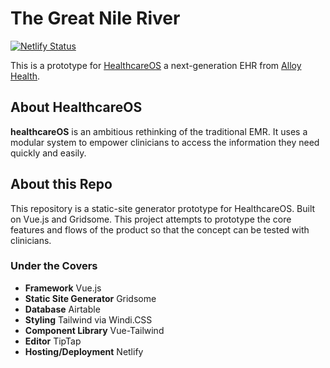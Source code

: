 # The Great Nile River

[![Netlify Status](https://api.netlify.com/api/v1/badges/d01c0f55-1454-4755-a743-94c035bc2fe3/deploy-status)](https://app.netlify.com/sites/healthcareos-demo/deploys)

This is a prototype for <a href="https://www.alloy.health/healthcareos">HealthcareOS</a> a next-generation EHR from <a href="https://www.alloy.health/">Alloy Health</a>.

## About HealthcareOS
<strong>healthcareOS</strong> is an ambitious rethinking of the traditional EMR. It uses a modular system to empower clinicians to access the information they need quickly and easily.

## About this Repo
This repository is a static-site generator prototype for HealthcareOS. Built on Vue.js and Gridsome. This project attempts to prototype the core features and flows of the product so that the concept can be tested with clinicians.

### Under the Covers
<ul>
<li><strong>Framework</strong> Vue.js</li>
<li><strong>Static Site Generator</strong> Gridsome</li>
<li><strong>Database</strong> Airtable</li>
<li><strong>Styling</strong> Tailwind via Windi.CSS</li>
<li><strong>Component Library</strong> Vue-Tailwind</li>
<li><strong>Editor</strong> TipTap</li>
<li><strong>Hosting/Deployment</strong> Netlify</li>
</ul>
